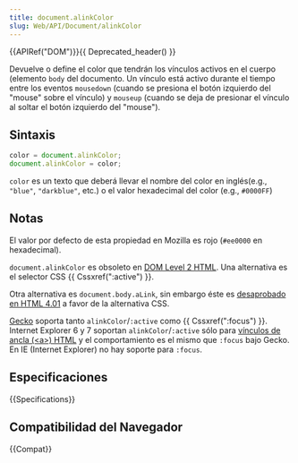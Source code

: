 ```yaml
---
title: document.alinkColor
slug: Web/API/Document/alinkColor
---
```


{{APIRef("DOM")}}{{ Deprecated_header() }}

Devuelve o define el color que tendrán los vínculos activos en el cuerpo (elemento `body` del documento. Un vínculo está activo durante el tiempo entre los eventos `mousedown` (cuando se presiona el botón izquierdo del "mouse" sobre el vínculo) y `mouseup` (cuando se deja de presionar el vínculo al soltar el botón izquierdo del "mouse").

## Sintaxis

```js
color = document.alinkColor;
document.alinkColor = color;
```

`color` es un texto que deberá llevar el nombre del color en inglés(e.g., `"blue"`, `"darkblue"`, etc.) o el valor hexadecimal del color (e.g., `#0000FF`)

## Notas

El valor por defecto de esta propiedad en Mozilla es rojo (`#ee0000` en hexadecimal).

`document.alinkColor` es obsoleto en [DOM Level 2 HTML](https://www.w3.org/TR/DOM-Level-2-HTML/html.html#ID-26809268). Una alternativa es el selector CSS {{ Cssxref(":active") }}.

Otra alternativa es `document.body.aLink`, sin embargo éste es [desaprobado en HTML 4.01](https://www.w3.org/TR/html401/struct/global.html#adef-alink) a favor de la alternativa CSS.

[Gecko](/es/Gecko) soporta tanto `alinkColor`/`:active` como {{ Cssxref(":focus") }}. Internet Explorer 6 y 7 soportan `alinkColor`/`:active` sólo para [vínculos de ancla (\<a>) HTML](/es/docs/Web/HTML/Element/a) y el comportamiento es el mismo que `:focus` bajo Gecko. En IE (Internet Explorer) no hay soporte para `:focus`.

## Especificaciones

{{Specifications}}

## Compatibilidad del Navegador

{{Compat}}
